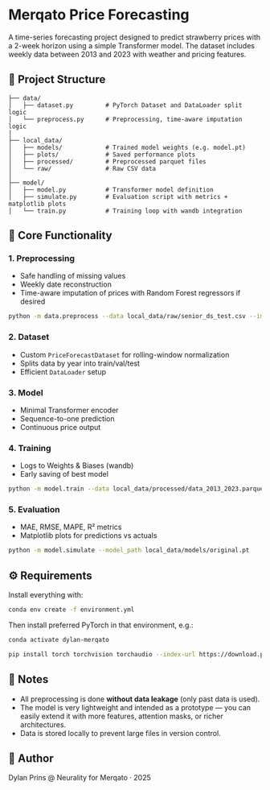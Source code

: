 # Merqato Price Forecasting

A time-series forecasting project designed to predict strawberry prices with a 2-week horizon using a simple Transformer model.
The dataset includes weekly data between 2013 and 2023 with weather and pricing features.

## 📁 Project Structure

```
├── data/
│   ├── dataset.py         # PyTorch Dataset and DataLoader split logic
│   └── preprocess.py      # Preprocessing, time-aware imputation logic
│
├── local_data/
│   ├── models/            # Trained model weights (e.g. model.pt)
│   ├── plots/             # Saved performance plots
│   ├── processed/         # Preprocessed parquet files
│   └── raw/               # Raw CSV data
│
├── model/
│   ├── model.py           # Transformer model definition
│   ├── simulate.py        # Evaluation script with metrics + matplotlib plots
│   └── train.py           # Training loop with wandb integration
```

## 🧠 Core Functionality

### 1. Preprocessing
- Safe handling of missing values
- Weekly date reconstruction
- Time-aware imputation of prices with Random Forest regressors if desired

```bash
python -m data.preprocess --data local_data/raw/senior_ds_test.csv --impute
```

### 2. Dataset
- Custom `PriceForecastDataset` for rolling-window normalization
- Splits data by year into train/val/test
- Efficient `DataLoader` setup

### 3. Model
- Minimal Transformer encoder
- Sequence-to-one prediction
- Continuous price output

### 4. Training
- Logs to Weights & Biases (wandb)
- Early saving of best model

```bash
python -m model.train --data local_data/processed/data_2013_2023.parquet
```

### 5. Evaluation
- MAE, RMSE, MAPE, R² metrics
- Matplotlib plots for predictions vs actuals

```bash
python -m model.simulate --model_path local_data/models/original.pt
```

## ⚙️ Requirements
Install everything with:
```bash
conda env create -f environment.yml
```

Then install preferred PyTorch in that environment, e.g.:
```bash
conda activate dylan-merqato

pip install torch torchvision torchaudio --index-url https://download.pytorch.org/whl/cu124
```

## 📌 Notes
- All preprocessing is done **without data leakage** (only past data is used).
- The model is very lightweight and intended as a prototype — you can easily extend it with more features, attention masks, or richer architectures.
- Data is stored locally to prevent large files in version control.

## 👋 Author
Dylan Prins @ Neurality for Merqato · 2025

